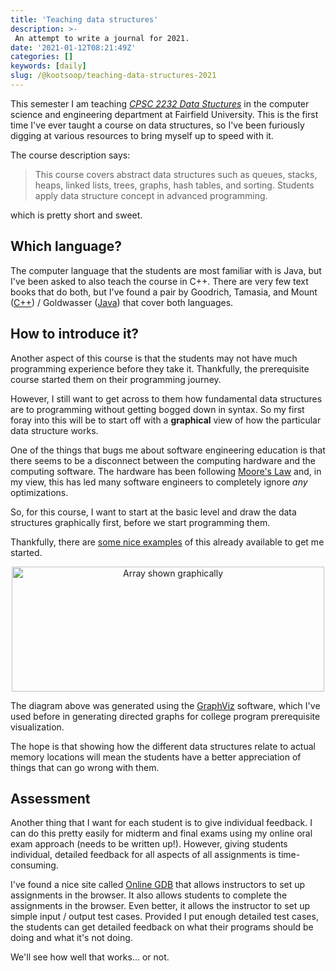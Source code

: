 ```yaml
---
title: 'Teaching data structures'
description: >-
 An attempt to write a journal for 2021.
date: '2021-01-12T08:21:49Z'
categories: []
keywords: [daily]
slug: /@kootsoop/teaching-data-structures-2021
---
```

This semester I am teaching [*CPSC 2232 Data Stuctures*](http://catalog.fairfield.edu/courses/cs/) in the computer science and engineering department at Fairfield University. This is the first time I've ever taught a course on data structures, so I've been furiously digging at various resources to bring myself up to speed with it.

The course description says:

 > This course covers abstract data structures such as queues, stacks, heaps, linked lists, trees, graphs, hash tables, and sorting. Students apply data structure concept in advanced programming.

 which is pretty short and sweet.

## Which language?

The computer language that the students are most familiar with is Java, but I've been asked to also teach the course in C++.  There are very few text books that do both, but
I've found a pair by Goodrich, Tamasia, and Mount ([C++](http://bcs.wiley.com/he-bcs/Books?action=index&bcsId=6383&itemId=0470383275)) / Goldwasser ([Java](http://bcs.wiley.com/he-bcs/Books?action=index&bcsId=8634&itemId=1118771338)) that cover both languages.

## How to introduce it?

Another aspect of this course is that the students may not have much programming experience before they take it.  Thankfully, the prerequisite course started them on their programming journey.

However, I still want to get across to them how fundamental data structures are to programming without getting bogged down in syntax.  So my first foray into this will be to start off with a **graphical** view of how the particular data structure works.

One of the things that bugs me about software engineering education is that there seems to be a disconnect between the computing hardware and the computing software.  The hardware has been following [Moore's Law](https://www.intel.com/content/www/us/en/silicon-innovations/moores-law-technology.html) and, in my view, this has led many software engineers to completely ignore *any* optimizations.

So, for this course, I want to start at the basic level and draw the data structures graphically first, before we start programming them.

Thankfully, there are [some nice examples](https://stackoverflow.com/a/45143147/12570) of this already available to get me started.

<p align="center">
<img src="https://kootsoop.github.io/images/array.png" alt="Array shown graphically" width="500" height="200">
</p>

The diagram above was generated using the [GraphViz](https://graphviz.org/) software, which I've used before in generating directed graphs for college program prerequisite visualization.

The hope is that showing how the different data structures relate to actual memory locations will mean the students have a better appreciation of things that can go wrong with them.

## Assessment 

Another thing that I want for each student is to give individual feedback.  I can do this pretty easily for midterm and final exams using my online oral exam approach (needs to be written up!).  However, giving students individual, detailed feedback for all aspects of all assignments is time-consuming.

I've found a nice site called [Online GDB](https://www.onlinegdb.com/blog/) that allows instructors to set up assignments in the browser. It also allows students to complete the assignments in the browser.  Even better, it allows the instructor to set up simple input / output test cases.  Provided I put enough detailed test cases, the students can get detailed feedback on what their programs should be doing and what it's not doing.

We'll see how well that works... or not. 